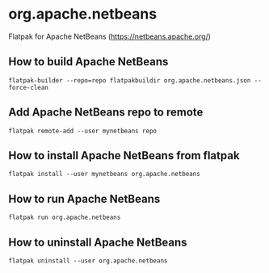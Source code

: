 # org.apache.netbeans
Flatpak for Apache NetBeans (https://netbeans.apache.org/)

## How to build Apache NetBeans

```
flatpak-builder --repo=repo flatpakbuildir org.apache.netbeans.json --force-clean
```

## Add Apache NetBeans repo to remote

```
flatpak remote-add --user mynetbeans repo
```

## How to install Apache NetBeans from flatpak

```
flatpak install --user mynetbeans org.apache.netbeans
```

## How to run Apache NetBeans

```
flatpak run org.apache.netbeans
```

## How to uninstall Apache NetBeans

```
flatpak uninstall --user org.apache.netbeans
```
